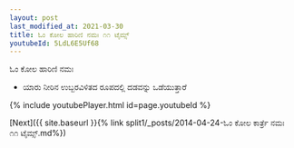 ```yaml
---
layout: post
last_modified_at: 2021-03-30
title: ಓಂ ಕೋಲ ಹಾರಿಣಿ ನಮಃ ೧೧ ಟೈಮ್ಸ್
youtubeId: 5LdL6E5Uf68
---
```

 
 
 ಓಂ ಕೋಲ ಹಾರಿಣಿ ನಮಃ  
 
 -  ಯಾರು ನೀರಿನ ಉಬ್ಬರವಿಳಿತದ ರೂಪದಲ್ಲಿ ದಡವನ್ನು ಒಡೆಯುತ್ತಾರೆ 
 
  
 
  
 
 
 
 
 
 


{% include youtubePlayer.html id=page.youtubeId %}
 
[Next]({{ site.baseurl }}{% link  split1/_posts/2014-04-24-ಓಂ ಕೋಲ ಕಾರ್ತ್ರೆ ನಮಃ ೧೧ ಟೈಮ್ಸ್.md%})
 
